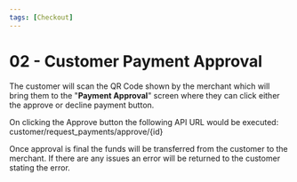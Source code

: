 ```yaml
---
tags: [Checkout]
---
```


# 02 - Customer Payment Approval

The customer will scan the QR Code shown by the merchant which will bring them to the "**Payment Approval**" screen where they can click either the approve or decline payment button.

On clicking the Approve button the following API URL would be executed: customer/request_payments/approve/{id}

Once approval is final the funds will be transferred from the customer to the merchant. If there are any issues an error will be returned to the customer stating the error.
